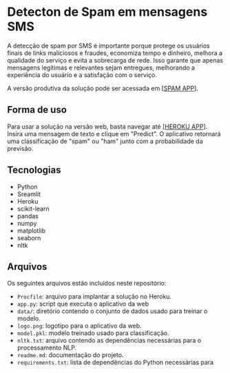# Detecton de Spam em mensagens SMS

A detecção de spam por SMS é importante porque protege os usuários finais de links maliciosos e fraudes, economiza tempo e dinheiro, melhora a qualidade do serviço e evita a sobrecarga de rede. Isso garante que apenas mensagens legítimas e relevantes sejam entregues, melhorando a experiência do usuário e a satisfação com o serviço.

A versão produtiva da solução pode ser acessada em [[SPAM APP](https://detection-spam.herokuapp.com/)].


## Forma de uso

Para usar a solução na versão web, basta navegar até [[HEROKU APP](https://detection-spam.herokuapp.com/)]. Insira uma mensagem de texto e clique em "Predict". O aplicativo retornará uma classificação de "spam" ou "ham" junto com a probabilidade da previsão.



## Tecnologias

- Python
- Sreamlit
- Heroku
- scikit-learn
- pandas
- numpy
- matplotlib
- seaborn
- nltk



## Arquivos

Os seguintes arquivos estão incluídos neste repositório:
- `Procfile`: arquivo para implantar a solução no Heroku.
- `app.py`: script que executa o aplicativo da web
- `data/`: diretório contendo o conjunto de dados usado para treinar o modelo.
- `logo.png`: logotipo para o aplicativo da web.
- `model.pkl`: modelo treinado usado para classificação.
- `nltk.txt`: arquivo contendo as dependências necessárias para o processamento NLP.
- `readme.md`: documentação do projeto.
- `requirements.txt`: lista de dependências do Python necessárias para